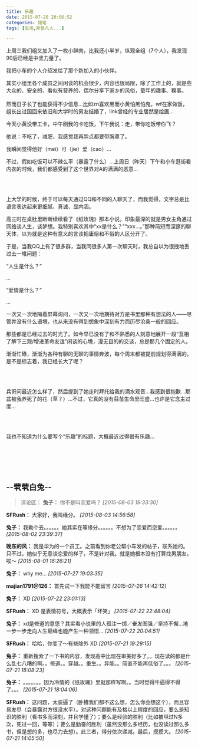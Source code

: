 ```yaml
---
title: 乐趣
date: 2015-07-20 20:06:52
categories: 随笔
tags: [生活,斯是凡人...]

---
```

上周三我们组又加入了一枚小鲜肉，比我还小半岁，纵观全组（7个人），我发现90后已经是中坚力量了。

我把小车的个人介绍发给了那个新加入的小伙伴。

其实小组里各个成员之间闲谈的机会很少，内容也很局限，除了工作上的，就是些大众的、安全的、看似有营养的，偶尔分享下家乡的风俗，童年的趣事、糗事。<br /><br />然而日子长了也能获得不少信息…比如zn喜欢黑而小黄怕黑怕鬼，wf在家做饭，组长出过国回来依旧和大学时的男友结婚了，link曾经的专业居然是绘画…

今天小黄没带工卡，中午刷我的卡吃饭，下午我说：走，带你吃饭带你飞？

他说：不吃了，减肥，我感觉我再胖点都要带胸罩了。

我瞬间觉得他好（mei）可（jie）爱（cao）...

不过，假如吃饭可以不辣么平（暴露了什么）...上周日（昨天）下午和小车逛街看内衣的时候，我们都感受到了这个世界对A的满满的恶意...

<br /><br />

上大学的时候，终于可以每天通过QQ和不同的人聊天了，而我觉得，文字总是比语言表达起来更细腻、真诚、显内涵。

高三时在桌肚里断断续续看了《纸玫瑰》那本小说，印象最深的就是男女主角通过网络谈人生，谈梦想。我特别喜欢其中“xx是什么？”“xxx...。”那种简短而深邃的聊天体，以为就是这种有意义的言谈把庸俗和不俗的人区分开了。

于是，当我QQ上有了很多群，当我同很多人第一次聊天时，我总自以为很拽地丢过去一堆问题：

“人生是什么？”

...

“爱情是什么？”

...

一次又一次地隔着屏幕询问，一次又一次地期待对方是书里那种有想法的人——尽管并没有什么语境，也从来没有得到想象中深刻有力而历尽沧桑一般的回应。

那些都是已经过去的时光了。如今早已没有了和不熟悉的人刻意地展开一段“互相了解下三观/增进革命友谊”闲谈的心境，漫无目的的交谈，总是那几个固定的人。

渐渐忙碌，渐渐为各种有聊的无聊的事情奔波，每个周末都被提前规划得满满的，是不是标志着，我已经长大了呢？

<br /><br />

兵哥问最近怎么样了，然后提到了她走时拜托给我的滴水观音…我感到很抱歉…那盆被我养死了的花（草？）…不过，它真的没有蒜苗生命里旺盛…也许是它念主过度…

<br /><br />

我也不知道为什么要写个“乐趣”的标题，大概最近过得很有乐趣...

<br /><br /><br /><br />

--茕茕白兔--
---
>评论区：
>**兔子：** 你不是叫恋爱吗？  *[2015-08-03 19:33:30]*
>
**SFRush：** 大家好，我叫缘分。  *[2015-08-03 14:56:58]*
>
**兔子：** 我勒个去。。。。。。她其实在等缘分。。。。。。不想为了恋爱而恋爱。。。。。。  *[2015-08-02 23:39:37]*
>
**晚东的风：** 我是华为的一个员工。之前看到你老公帮小车发的帖子，联系她的。只不过，她似乎无意谈恋爱的样子。不是针对我。就是她根本没有打算找男朋友。唉～  *[2015-08-01 16:26:21]*
>
**兔子：** why me...  *[2015-07-27 19:03:35]*
>
**majian1791@126：** 首先试一下我能不能留言  *[2015-07-26 14:42:12]*
>
**兔子：** XD  *[2015-07-22 23:01:13]*
>
**SFRush：** XD 是表情符号，大概表示「坏笑」  *[2015-07-22 22:48:04]*
>
**兔子：** xd是修道的意思？其实看小说里的人孤注一掷／奋发图强／坚持不懈...地一步一步走向人生巅峰也能产生一种领悟...  *[2015-07-22 20:04:51]*
>
**SFRush：** 哈哈，你变了～有些除外 XD  *[2015-07-21 19:29:15]*
>
**兔子：** 重新搜索了一下书的内容，发现高中比现在审美好多了。。现在读的都是什么乱七八糟的啊。。修道。。穿越。。重生。。异能。。简直不能再低俗了。。。  *[2015-07-21 18:08:23]*
>
**兔子：** 。。。。。。。因为冷情的《纸玫瑰》里就那样写啊。。当时觉得牛逼得不得了。。。  *[2015-07-21 18:04:06]*
>
**SFRush：** 这问题，太装逼了（卧槽我们都不这么想，怎么你会想这个），而且容易友尽（会暴露对方很没水平）。对这种问题能有及格以上程度的回应，要么是知识的胜利（看书多而深刻，并且学懂了）；要么是经验的胜利（比如被甩过N多次，死过一回，等等）；要么是勤奋的胜利（虽然没那么多经历，也没读过那么多书，但是想的多，也尽力去想）。此三者，得分依次递减。最后，摸摸大。  *[2015-07-21 14:05:50]*
>
